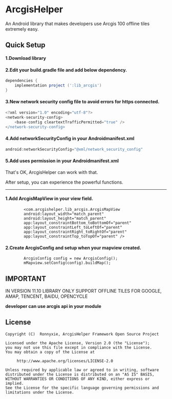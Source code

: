 # ArcgisHelper
An Android library that makes developers use Arcgis 100 offline tiles extremely easy.

## Quick Setup
#### 1.Download library
#### 2.Edit your **build.gradle** file and add below dependency.

``` groovy
dependencies {
    implementation project (':lib_arcgis')
}
```

#### 3.New network security config file to avoid errors for https connected.

``` groovy
<?xml version="1.0" encoding="utf-8"?>
<network-security-config>
    <base-config cleartextTrafficPermitted="true" />
</network-security-config>
```

#### 4.Add networkSecurityConfig in your Androidmanifest.xml

``` groovy
android:networkSecurityConfig="@xml/network_security_config"
```

#### 5.Add uses permission in your Androidmanifest.xml

That's OK, ArcgisHelper can work with that.

After setup, you can experience the powerful functions.

---

#### 1.Add ArcgisMapView in your view field.
```
        <com.arcgishelper.lib_arcgis.ArcgisMapView
        android:layout_width="match_parent"
        android:layout_height="match_parent"
        app:layout_constraintBottom_toBottomOf="parent"
        app:layout_constraintLeft_toLeftOf="parent"
        app:layout_constraintRight_toRightOf="parent"
        app:layout_constraintTop_toTopOf="parent" />
```

#### 2.Create ArcgisConfig and setup when your mapview created.

```
        ArcgisConfig config = new ArcgisConfig();
        mMapview.setConfig(config).buildMap();
```

## IMPORTANT
IN VERSION 11.10 
LIBRARY ONLY SUPPORT OFFLINE TILES FOR GOOGLE, AMAP, TENCENT, BAIDU, OPENCYCLE

**developer can use arcgis api in your module**
    

## License
```
Copyright (C)  Ronnyxie, ArcgisHelper Framework Open Source Project

Licensed under the Apache License, Version 2.0 (the "License");
you may not use this file except in compliance with the License.
You may obtain a copy of the License at

     http://www.apache.org/licenses/LICENSE-2.0

Unless required by applicable law or agreed to in writing, software
distributed under the License is distributed on an "AS IS" BASIS,
WITHOUT WARRANTIES OR CONDITIONS OF ANY KIND, either express or implied.
See the License for the specific language governing permissions and
limitations under the License.
```
